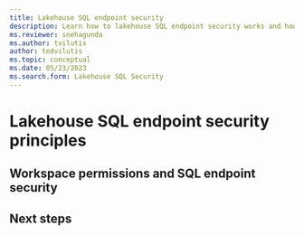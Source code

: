 ```yaml
---
title: Lakehouse SQL endpoint security
description: Learn how to lakehouse SQL endpoint security works and how to set it.
ms.reviewer: snehagunda
ms.author: tvilutis
author: tedvilutis
ms.topic: conceptual
ms.date: 05/23/2023
ms.search.form: Lakehouse SQL Security
---
```


# Lakehouse SQL endpoint security principles

## Workspace permissions and SQL endpoint security

## Next steps



